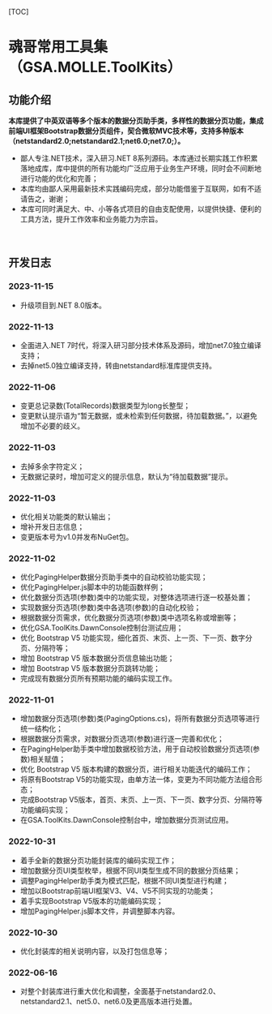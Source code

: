 [TOC]

# 魂哥常用工具集（GSA.MOLLE.ToolKits）

## 功能介绍

**本库提供了中英双语等多个版本的数据分页助手类，多样性的数据分页功能，集成前端UI框架Bootstrap数据分页组件，契合微软MVC技术等，支持多种版本（netstandard2.0;netstandard2.1;net6.0;net7.0;）。**

- 鄙人专注.NET技术，深入研习.NET 8系列源码。本库通过长期实践工作积累落地成库，库中提供的所有功能均广泛应用于业务生产环境，同时会不间断地进行功能的优化和完善；
- 本库均由鄙人采用最新技术实践编码完成，部分功能借鉴于互联网，如有不适请告之，谢谢；
- 本库可同时满足大、中、小等各式项目的自由支配使用，以提供快捷、便利的工具方法，提升工作效率和业务能力为宗旨。

<br>

## 开发日志

### 2023-11-15
- 升级项目到.NET 8.0版本。

### 2022-11-13
- 全面进入.NET 7时代，将深入研习部分技术体系及源码，增加net7.0独立编译支持；
- 去掉net5.0独立编译支持，转由netstandard标准库提供支持。

### 2022-11-06
- 变更总记录数(TotalRecords)数据类型为long长整型；
- 变更默认提示语为“暂无数据，或未检索到任何数据，待加载数据。”，以避免增加不必要的歧义。

### 2022-11-03
- 去掉多余字符定义；
- 无数据记录时，增加可定义的提示信息，默认为“待加载数据”提示。

### 2022-11-03
- 优化相关功能类的默认输出；
- 增补开发日志信息；
- 变更版本号为v1.0并发布NuGet包。

### 2022-11-02
- 优化PagingHelper数据分页助手类中的自动校验功能实现；
- 优化PagingHelper.js脚本中的功能函数样例；
- 优化数据分页选项(参数)类中的功能实现，对整体选项进行逐一校基处置；
- 实现数据分页选项(参数)类中各选项(参数)的自动化校验；
- 根据数据分页需求，优化数据分页选项(参数)类中选项名称或增删等；
- 优化GSA.ToolKits.DawnConsole控制台测试应用；
- 优化 Bootstrap V5 功能实现，细化首页、末页、上一页、下一页、数字分页、分隔符等；
- 增加 Bootstrap V5 版本数据分页信息输出功能；
- 增加 Bootstrap V5 版本数据分页跳转功能；
- 完成现有数据分页所有预期功能的编码实现工作。

### 2022-11-01
- 增加数据分页选项(参数)类(PagingOptions.cs)，将所有数据分页选项等进行统一结构化；
- 根据数据分页需求，对数据分页选项(参数)进行逐一完善和优化；
- 在PagingHelper助手类中增加数据校验方法，用于自动校验数据分页选项(参数)相关赋值；
- 优化 Bootstrap V5 版本构建的数据分页，进行相关功能迭代的编码工作；
- 将原有Bootstrap V5的功能实现，由单方法一体，变更为不同功能方法组合形态；
- 完成Bootstrap V5版本，首页、末页、上一页、下一页、数字分页、分隔符等功能编码实现；
- 在GSA.ToolKits.DawnConsole控制台中，增加数据分页测试应用。

### 2022-10-31
- 着手全新的数据分页功能封装库的编码实现工作；
- 增加数据分页UI类型枚举，根据不同UI类型生成不同的数据分页结果；
- 调整PagingHelper助手类为模式匹配，根据不同UI类型进行构建；
- 增加以Bootstrap前端UI框架V3、V4、V5不同实现的功能类；
- 着手实现Bootstrap V5版本的功能编码实现；
- 增加PagingHelper.js脚本文件，并调整脚本内容。

### 2022-10-30
- 优化封装库的相关说明内容，以及打包信息等；

### 2022-06-16
- 对整个封装库进行重大优化和调整，全面基于netstandard2.0、netstandard2.1、net5.0、net6.0及更高版本进行处置。
